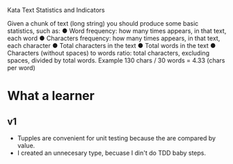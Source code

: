Kata Text Statistics and Indicators

Given a chunk of text (long string) you should produce some basic statistics, such as:
● Word frequency: how many times appears, in that text, each word
● Characters frequency: how many times appears, in that text, each character
● Total characters in the text
● Total words in the text
● Characters (without spaces) to words ratio: total characters, excluding spaces, divided
by total words. Example 130 chars / 30 words = 4.33 (chars per word)

# What a learner

## v1

* Tupples are convenient for unit testing because the are compared by value.
* I created an unnecesary type, becuase I din't do TDD baby steps.